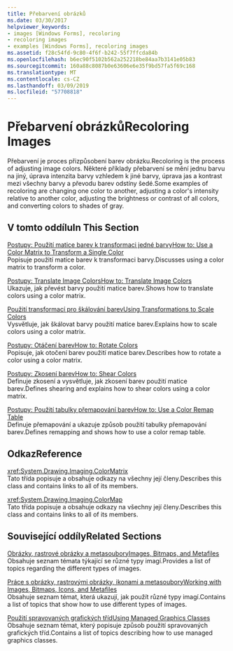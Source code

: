 ```yaml
---
title: Přebarvení obrázků
ms.date: 03/30/2017
helpviewer_keywords:
- images [Windows Forms], recoloring
- recoloring images
- examples [Windows Forms], recoloring images
ms.assetid: f28c54fd-9c80-4f6f-b242-55f7ffcda84b
ms.openlocfilehash: b6ec90f5102b562a252218be84aa7b3141e05b83
ms.sourcegitcommit: 160a88c8087b0e63606e6e35f9bd57fa5f69c168
ms.translationtype: MT
ms.contentlocale: cs-CZ
ms.lasthandoff: 03/09/2019
ms.locfileid: "57708818"
---
```

# <a name="recoloring-images"></a><span data-ttu-id="02e81-102">Přebarvení obrázků</span><span class="sxs-lookup"><span data-stu-id="02e81-102">Recoloring Images</span></span>
<span data-ttu-id="02e81-103">Přebarvení je proces přizpůsobení barev obrázku.</span><span class="sxs-lookup"><span data-stu-id="02e81-103">Recoloring is the process of adjusting image colors.</span></span> <span data-ttu-id="02e81-104">Některé příklady přebarvení se mění jednu barvu na jiný, úprava intenzita barvy vzhledem k jiné barvy, úprava jas a kontrast mezi všechny barvy a převodu barev odstíny šedé.</span><span class="sxs-lookup"><span data-stu-id="02e81-104">Some examples of recoloring are changing one color to another, adjusting a color's intensity relative to another color, adjusting the brightness or contrast of all colors, and converting colors to shades of gray.</span></span>  
  
## <a name="in-this-section"></a><span data-ttu-id="02e81-105">V tomto oddílu</span><span class="sxs-lookup"><span data-stu-id="02e81-105">In This Section</span></span>  
 [<span data-ttu-id="02e81-106">Postupy: Použití matice barev k transformaci jedné barvy</span><span class="sxs-lookup"><span data-stu-id="02e81-106">How to: Use a Color Matrix to Transform a Single Color</span></span>](how-to-use-a-color-matrix-to-transform-a-single-color.md)  
 <span data-ttu-id="02e81-107">Popisuje použití matice barev k transformaci barvy.</span><span class="sxs-lookup"><span data-stu-id="02e81-107">Discusses using a color matrix to transform a color.</span></span>  
  
 [<span data-ttu-id="02e81-108">Postupy: Translate Image Colors</span><span class="sxs-lookup"><span data-stu-id="02e81-108">How to: Translate Image Colors</span></span>](how-to-translate-image-colors.md)  
 <span data-ttu-id="02e81-109">Ukazuje, jak převést barvy použití matice barev.</span><span class="sxs-lookup"><span data-stu-id="02e81-109">Shows how to translate colors using a color matrix.</span></span>  
  
 [<span data-ttu-id="02e81-110">Použití transformací pro škálování barev</span><span class="sxs-lookup"><span data-stu-id="02e81-110">Using Transformations to Scale Colors</span></span>](using-transformations-to-scale-colors.md)  
 <span data-ttu-id="02e81-111">Vysvětluje, jak škálovat barvy použití matice barev.</span><span class="sxs-lookup"><span data-stu-id="02e81-111">Explains how to scale colors using a color matrix.</span></span>  
  
 [<span data-ttu-id="02e81-112">Postupy: Otáčení barev</span><span class="sxs-lookup"><span data-stu-id="02e81-112">How to: Rotate Colors</span></span>](how-to-rotate-colors.md)  
 <span data-ttu-id="02e81-113">Popisuje, jak otočení barev použití matice barev.</span><span class="sxs-lookup"><span data-stu-id="02e81-113">Describes how to rotate a color using a color matrix.</span></span>  
  
 [<span data-ttu-id="02e81-114">Postupy: Zkosení barev</span><span class="sxs-lookup"><span data-stu-id="02e81-114">How to: Shear Colors</span></span>](how-to-shear-colors.md)  
 <span data-ttu-id="02e81-115">Definuje zkosení a vysvětluje, jak zkosení barev použití matice barev.</span><span class="sxs-lookup"><span data-stu-id="02e81-115">Defines shearing and explains how to shear colors using a color matrix.</span></span>  
  
 [<span data-ttu-id="02e81-116">Postupy: Použití tabulky přemapování barev</span><span class="sxs-lookup"><span data-stu-id="02e81-116">How to: Use a Color Remap Table</span></span>](how-to-use-a-color-remap-table.md)  
 <span data-ttu-id="02e81-117">Definuje přemapování a ukazuje způsob použití tabulky přemapování barev.</span><span class="sxs-lookup"><span data-stu-id="02e81-117">Defines remapping and shows how to use a color remap table.</span></span>  
  
## <a name="reference"></a><span data-ttu-id="02e81-118">Odkaz</span><span class="sxs-lookup"><span data-stu-id="02e81-118">Reference</span></span>  
 <xref:System.Drawing.Imaging.ColorMatrix>  
 <span data-ttu-id="02e81-119">Tato třída popisuje a obsahuje odkazy na všechny její členy.</span><span class="sxs-lookup"><span data-stu-id="02e81-119">Describes this class and contains links to all of its members.</span></span>  
  
 <xref:System.Drawing.Imaging.ColorMap>  
 <span data-ttu-id="02e81-120">Tato třída popisuje a obsahuje odkazy na všechny její členy.</span><span class="sxs-lookup"><span data-stu-id="02e81-120">Describes this class and contains links to all of its members.</span></span>  
  
## <a name="related-sections"></a><span data-ttu-id="02e81-121">Související oddíly</span><span class="sxs-lookup"><span data-stu-id="02e81-121">Related Sections</span></span>  
 [<span data-ttu-id="02e81-122">Obrázky, rastrové obrázky a metasoubory</span><span class="sxs-lookup"><span data-stu-id="02e81-122">Images, Bitmaps, and Metafiles</span></span>](images-bitmaps-and-metafiles.md)  
 <span data-ttu-id="02e81-123">Obsahuje seznam témata týkající se různé typy imagí.</span><span class="sxs-lookup"><span data-stu-id="02e81-123">Provides a list of topics regarding the different types of images.</span></span>  
  
 [<span data-ttu-id="02e81-124">Práce s obrázky, rastrovými obrázky, ikonami a metasoubory</span><span class="sxs-lookup"><span data-stu-id="02e81-124">Working with Images, Bitmaps, Icons, and Metafiles</span></span>](working-with-images-bitmaps-icons-and-metafiles.md)  
 <span data-ttu-id="02e81-125">Obsahuje seznam témat, která ukazují, jak použít různé typy imagí.</span><span class="sxs-lookup"><span data-stu-id="02e81-125">Contains a list of topics that show how to use different types of images.</span></span>  
  
 [<span data-ttu-id="02e81-126">Použití spravovaných grafických tříd</span><span class="sxs-lookup"><span data-stu-id="02e81-126">Using Managed Graphics Classes</span></span>](using-managed-graphics-classes.md)  
 <span data-ttu-id="02e81-127">Obsahuje seznam témat, který popisuje způsob použití spravovaných grafických tříd.</span><span class="sxs-lookup"><span data-stu-id="02e81-127">Contains a list of topics describing how to use managed graphics classes.</span></span>

